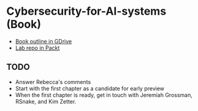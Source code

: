 # Cybersecurity-for-AI-systems (Book)

* [Book outline in GDrive](https://docs.google.com/document/d/18TCyOvssFIcahBG3jy9P0EYQEcNG2g4UU2UfALWlIX0/edit?tab=t.0)
* [Lab repo in Packt](https://github.com/PacktPublishing/Cybersecurity-for-AI-Systems)

## TODO
* Answer Rebecca's comments
* Start with the first chapter as a candidate for early preview
* When the first chapter is ready, get in touch with Jeremiah Grossman, RSnake, and Kim Zetter.
